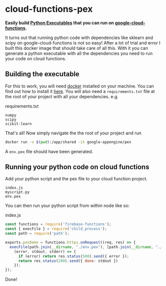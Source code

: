 # cloud-functions-pex

**Easily build [Python Executables](https://github.com/pantsbuild/pex) that you can run on [google-cloud-functions](https://cloud.google.com/functions/).**

It turns out that running python code with dependencies like sklearn and scipy on google-cloud-functions is not so easy! After a lot of trial and error I built this docker image that should take care of all this. With it you can generate a python executable with all the dependencies you need to run your code on cloud functions. 

## Building the executable

For this to work, you will need [docker]() installed on your machine. You can find out how to install it [here]().
You will also need a `requirements.txt` file at the root of your project with all your dependencies. e.g. 

requirements.txt
```
numpy
scipy
scikit-learn
```

That's all! Now simply navigate the the root of your project and run

```sh
docker run -v $(pwd):/app/shared -it google-appengine/pex
```

A `env.pex` file should have been generated.

## Running your python code on cloud functions

Add your python script and the pex file to your cloud function project.

```
index.js
myscript.py
env.pex
```

You can then run your python script from within node like so:

index.js
```js
const functions = require('firebase-functions');
const { execFile } = require('child_process');
const path = require('path');

exports.pexDemo = functions.https.onRequest((req, res) => {
  execFile(path.join(__dirname, "./env.pex"), [path.join(__dirname, "./myscript.py")],
    (error, stdout, stderr) => {
      if (error) return res.status(500).send({ error });
      return res.status(200).send({ done: stdout })
    });
});
```

Done!

